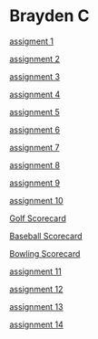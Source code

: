 <h1>Brayden C</h1>

<p><a href="BasicWebDesign/OnlinenewsArticleassignment.html" target="blank">assigment 1</a></p>
<p><a href="BasicWebDesign/BraydenC_NewsArticle.html" target="blank">assignment 2</a></p>
<p><a href="BasicWebDesign/Starter-Gallery-Assignment/index.html" target="blank">assignment 3</a></p>
<p><a href="BasicWebDesign/Building-Tables-Assignment/info.html" target="blank">assignment 4</a></p>
<p><a href="BasicWebDesign/Math-Test-Form-Assignment/Index.html" target="blank">assignment 5</a></p>
<p><a href="BasicWebDesign/Color-Scheme-Assignment/index.html" target="blank">assignment 6</a></p>
<p><a href="BasicWebDesign/Restaurant-Menu-Assignment/index.html" target="blank">assignment 7</a></p>
<p><a href="BasicWebDesign/Stylish-Schedule-Assignment/index.html" target="blank">assignment 8</a></p>
<p><a href="BasicWebDesign/Team-Page-Assignment/index.html" target="blank">assignment 9</a></p>
<p><a href="BasicWebDesign/Flexbox-CSS-Grid-Puzzle-Assignment/Index.html" target="blank">assignment 10</a></p>
<p><a href="BasicWebDesign/Scorecards-Assignment/golf.html" target="blank">Golf Scorecard</a></p>
<p><a href="BasicWebDesign/Scorecards-Assignment/baseball.html" target="blank">Baseball Scorecard</a></p>
<p><a href="BasicWebDesign/Scorecards-Assignment/bowling.html" target="blank">Bowling Scorecard</a></p>
<p><a href="BasicWebDesign/Video-Embedding-Tutorial-Assignment/index.html" target="blank">assignment 11</a></p>
<p><a href="BasicWebDesign/The-Imitation-Assignment/index.html" target="blank">assignment 12</a></p>
<p><a href="BasicWebDesign/Review-Cards-Assignment/index.html" target="blank">assignment 13</a></p>
<p><a href="BasicWebDesign/Basic-Web-Design-Final-Assignment/index.html" target="blank">assignment 14</a></p>
